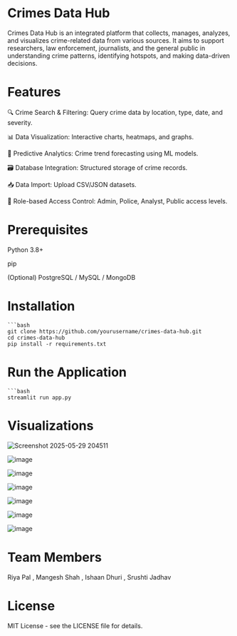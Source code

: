 # Crimes Data Hub
Crimes Data Hub is an integrated platform that collects, manages, analyzes, and visualizes crime-related data from various sources. It aims to support researchers, law enforcement, journalists, and the general public in understanding crime patterns, identifying hotspots, and making data-driven decisions.

# Features
🔍 Crime Search & Filtering: Query crime data by location, type, date, and severity.

📊 Data Visualization: Interactive charts, heatmaps, and graphs.

🧠 Predictive Analytics: Crime trend forecasting using ML models.

🗃️ Database Integration: Structured storage of crime records.

📥 Data Import: Upload CSV/JSON datasets.

🔐 Role-based Access Control: Admin, Police, Analyst, Public access levels.

# Prerequisites
Python 3.8+

pip

(Optional) PostgreSQL / MySQL / MongoDB

# Installation
    ```bash
    git clone https://github.com/yourusername/crimes-data-hub.git
    cd crimes-data-hub
    pip install -r requirements.txt
# Run the Application
    ```bash
  	streamlit run app.py
# Visualizations
![Screenshot 2025-05-29 204511](https://github.com/user-attachments/assets/f09b28e6-4db1-411b-9d85-48f147ce52c7)

![image](https://github.com/user-attachments/assets/fedec958-b577-412a-98df-ee0656cde993)

![image](https://github.com/user-attachments/assets/dfca34a7-d01e-42db-87a3-d710d6c0425f)

![image](https://github.com/user-attachments/assets/204fb98d-a057-493f-b96b-ce5e0bf017d6)

![image](https://github.com/user-attachments/assets/8a25225c-7f04-4801-84b9-39c0bed3ab0f)

![image](https://github.com/user-attachments/assets/1089b3e8-11e9-4eb5-86a1-167a4defeaf6)

![image](https://github.com/user-attachments/assets/7273a11e-b553-481d-9c6c-7b10262b4a08)

# Team Members
Riya Pal , Mangesh Shah , Ishaan Dhuri , Srushti Jadhav

# License
MIT License - see the LICENSE file for details.
